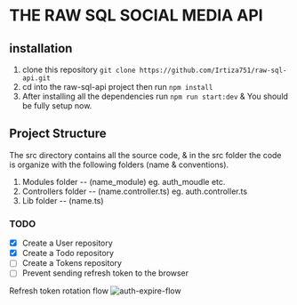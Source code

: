 # THE RAW SQL SOCIAL MEDIA API
## installation
1. clone this repository `git clone https://github.com/Irtiza751/raw-sql-api.git`
2. cd into the raw-sql-api project then run `npm install`
3. After installing all the dependencies run `npm run start:dev` & You should be fully setup now.

## Project Structure
The src directory contains all the source code, & in the src folder the code is organize with the following folders (name & conventions).
1. Modules folder -- (name_module) eg. auth_moudle etc.
2. Controllers folder -- (name.controller.ts) eg. auth.controller.ts
3. Lib folder -- (name.ts)

### TODO
- [x] Create a User repository
- [x] Create a Todo repository
- [ ] Create a Tokens repository
- [ ] Prevent sending refresh token to the browser

Refresh token rotation flow
![auth-expire-flow](https://github.com/Irtiza751/raw-sql-api/assets/91867702/85de7d75-aa76-4adb-abd3-ef58c3a8bc22)
